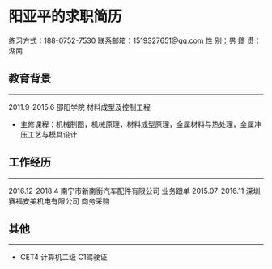 # 阳亚平的求职简历
练习方式：188-0752-7530
联系邮箱：1519327651@qq.com
性    别：男
籍    贯：湖南
## 教育背景
****
 2011.9-2015.6        邵阳学院                          材料成型及控制工程
- 主修课程：机械制图，机械原理，材料成型原理，金属材料与热处理，金属冲压工艺与模具设计
## 工作经历
****
2016.12-2018.4        南宁市新南衡汽车配件有限公司      业务跟单
2015.07-2016.11       深圳赛福安美机电有限公司          商务采购



## 其他
****
- CET4 计算机二级 C1驾驶证
